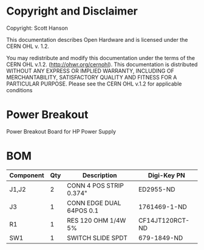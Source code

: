 # Copyright and Disclaimer
Copyright: Scott Hanson

This documentation describes Open Hardware and is licensed under the CERN OHL v. 1.2.

You may redistribute and modify this documentation under the terms of the CERN OHL v.1.2. (http://ohwr.org/cernohl). This documentation is distributed WITHOUT ANY EXPRESS OR IMPLIED WARRANTY, INCLUDING OF MERCHANTABILITY, SATISFACTORY QUALITY AND FITNESS FOR A PARTICULAR PURPOSE. Please see the CERN OHL v.1.2 for applicable conditions

# Power Breakout

Power Breakout Board for HP Power Supply

# BOM
| Component | Qty | Description              | Digi-Key PN     |
|-----------|-----|--------------------------|-----------------|
| J1,J2     |  2  | CONN 4 POS STRIP 0.374"  | ED2955-ND       |
| J3        |  1  | CONN EDGE DUAL 64POS 0.1 | 1761469-1-ND    |
| R1        |  1  | RES 120 OHM 1/4W 5%      | CF14JT120RCT-ND |
| SW1       |  1  | SWITCH SLIDE SPDT        | 679-1849-ND     |
